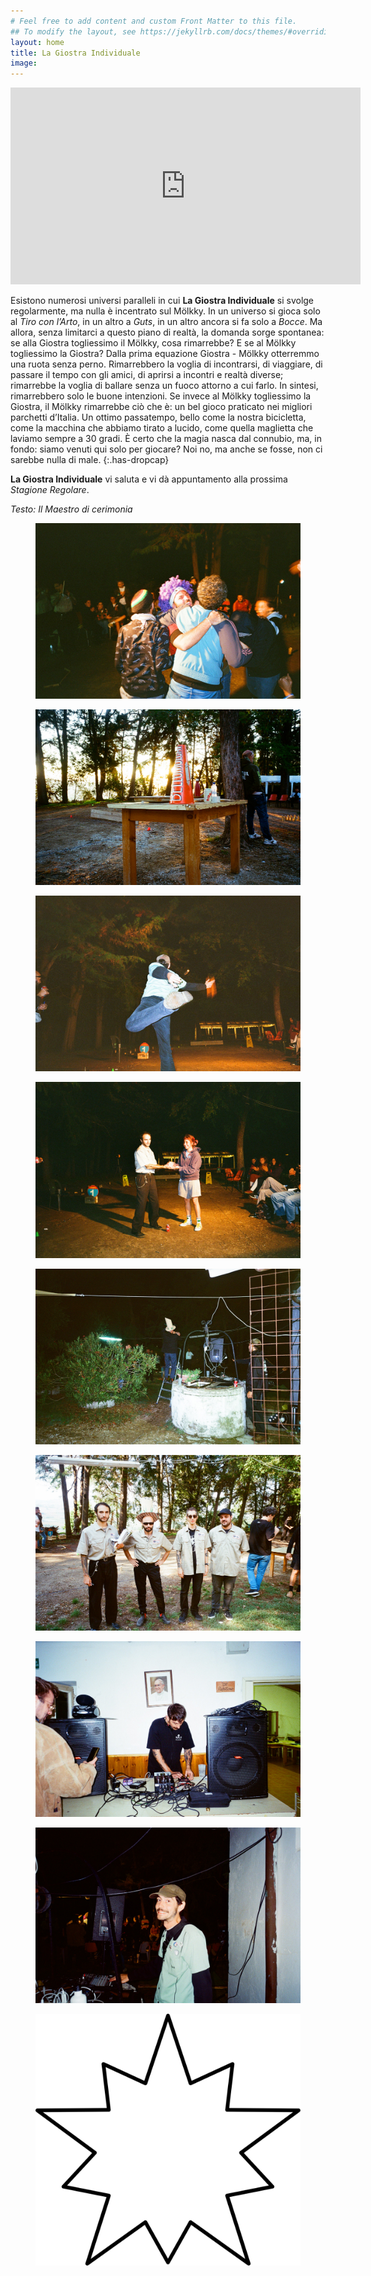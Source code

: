 ```yaml
---
# Feel free to add content and custom Front Matter to this file.
## To modify the layout, see https://jekyllrb.com/docs/themes/#overriding-theme-defaults
layout: home
title: La Giostra Individuale
image:
---
```



<div class="rwd-video">
    <iframe width="560" height="315" src="https://www.youtube.com/embed/AuAUmliBNPY?si=qhC5oYVw3_2hSNri&amp;controls=0" title="YouTube video player" frameborder="0" allow="accelerometer; autoplay; clipboard-write; encrypted-media; gyroscope; picture-in-picture; web-share" referrerpolicy="strict-origin-when-cross-origin" allowfullscreen></iframe>
</div>


Esistono numerosi universi paralleli in cui **La Giostra Individuale** si svolge regolarmente, ma nulla è incentrato sul Mölkky. In un universo si gioca solo al *Tiro con l’Arto*, in un altro a *Guts*, in un altro ancora si fa solo a *Bocce*. Ma allora, senza limitarci a questo piano di realtà, la domanda sorge spontanea: se alla Giostra togliessimo il Mölkky, cosa rimarrebbe? E se al Mölkky togliessimo la Giostra? Dalla prima equazione Giostra - Mölkky otterremmo una ruota senza perno. Rimarrebbero la voglia di incontrarsi, di viaggiare, di passare il tempo con gli amici, di aprirsi a incontri e realtà diverse; rimarrebbe la voglia di ballare senza un fuoco attorno a cui farlo. In sintesi, rimarrebbero solo le buone intenzioni. Se invece al Mölkky togliessimo la Giostra, il Mölkky rimarrebbe ciò che è: un bel gioco praticato nei migliori parchetti d’Italia. Un ottimo passatempo, bello come la nostra bicicletta, come la macchina che abbiamo tirato a lucido, come quella maglietta che laviamo sempre a 30 gradi. È certo che la magia nasca dal connubio, ma, in fondo: siamo venuti qui solo per giocare? Noi no, ma anche se fosse, non ci sarebbe nulla di male.
{:.has-dropcap}

**La Giostra Individuale** vi saluta e vi dà appuntamento alla prossima *Stagione Regolare*.

*Testo: Il Maestro di cerimonia*

<!--<figure><img src="/assets/img/banner.jpg" alt="Il banner ufficiale de La Giostra Individuale Ovvero il Campionato Nazionale di Mölkky Uno contro Uno"></figure>-->
<figure><img src="/assets/img/la-giostra-individuale-2024.jpg" alt="Ha vinto Turi"></figure>
<figure><img src="/assets/img/la-giostra-individuale-2024-1.jpg" alt="Tramonto"></figure>
<figure><img src="/assets/img/la-giostra-individuale-2024-2.jpg" alt="Gran Bel Tiro"></figure>
<figure><img src="/assets/img/la-giostra-individuale-2024-3.jpg" alt="Auguri Elena"></figure>
<figure><img src="/assets/img/la-giostra-individuale-2024-5.jpg" alt="Scala"></figure>
<figure><img src="/assets/img/la-giostra-individuale-2024-6.jpg" alt="Personale Autorizzato"></figure>
<figure><img src="/assets/img/la-giostra-individuale-2024-7.jpg" alt="Booleant e il papa"></figure>
<figure><img src="/assets/img/la-giostra-individuale-2024-8.jpg" alt="Dj Bobby Solo"></figure>

<figure><img class="star-home spin" src="/assets/img/strike.svg"></figure>